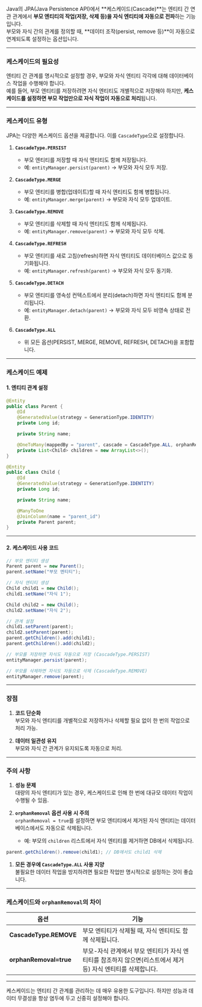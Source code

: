 Java의 JPA(Java Persistence API)에서 **케스케이드(Cascade)**는 엔티티 간 연관 관계에서 **부모 엔티티의 작업(저장, 삭제 등)을 자식 엔티티에 자동으로 전파**하는 기능입니다.  
부모와 자식 간의 관계를 정의할 때, **데이터 조작(persist, remove 등)**이 자동으로 연계되도록 설정하는 옵션입니다.

---

### **케스케이드의 필요성**

엔티티 간 관계를 명시적으로 설정할 경우, 부모와 자식 엔티티 각각에 대해 데이터베이스 작업을 수행해야 합니다.  
예를 들어, 부모 엔티티를 저장하려면 자식 엔티티도 개별적으로 저장해야 하지만, **케스케이드를 설정하면 부모 작업만으로 자식 작업이 자동으로 처리**됩니다.

---

### **케스케이드 유형**

JPA는 다양한 케스케이드 옵션을 제공합니다. 이를 `CascadeType`으로 설정합니다.

1. **`CascadeType.PERSIST`**
    
    - 부모 엔티티를 저장할 때 자식 엔티티도 함께 저장됩니다.
    - 예: `entityManager.persist(parent)` → 부모와 자식 모두 저장.
2. **`CascadeType.MERGE`**
    
    - 부모 엔티티를 병합(업데이트)할 때 자식 엔티티도 함께 병합됩니다.
    - 예: `entityManager.merge(parent)` → 부모와 자식 모두 업데이트.
3. **`CascadeType.REMOVE`**
    
    - 부모 엔티티를 삭제할 때 자식 엔티티도 함께 삭제됩니다.
    - 예: `entityManager.remove(parent)` → 부모와 자식 모두 삭제.
4. **`CascadeType.REFRESH`**
    
    - 부모 엔티티를 새로 고침(refresh)하면 자식 엔티티도 데이터베이스 값으로 동기화됩니다.
    - 예: `entityManager.refresh(parent)` → 부모와 자식 모두 동기화.
5. **`CascadeType.DETACH`**
    
    - 부모 엔티티를 영속성 컨텍스트에서 분리(detach)하면 자식 엔티티도 함께 분리됩니다.
    - 예: `entityManager.detach(parent)` → 부모와 자식 모두 비영속 상태로 전환.
6. **`CascadeType.ALL`**
    
    - 위 모든 옵션(PERSIST, MERGE, REMOVE, REFRESH, DETACH)을 포함합니다.

---

### **케스케이드 예제**

#### **1. 엔티티 관계 설정**
```java
@Entity
public class Parent {
    @Id
    @GeneratedValue(strategy = GenerationType.IDENTITY)
    private Long id;

    private String name;

    @OneToMany(mappedBy = "parent", cascade = CascadeType.ALL, orphanRemoval = true)
    private List<Child> children = new ArrayList<>();
}

@Entity
public class Child {
    @Id
    @GeneratedValue(strategy = GenerationType.IDENTITY)
    private Long id;

    private String name;

    @ManyToOne
    @JoinColumn(name = "parent_id")
    private Parent parent;
}

```

---

#### **2. 케스케이드 사용 코드**
```java
// 부모 엔티티 생성
Parent parent = new Parent();
parent.setName("부모 엔티티");

// 자식 엔티티 생성
Child child1 = new Child();
child1.setName("자식 1");

Child child2 = new Child();
child2.setName("자식 2");

// 관계 설정
child1.setParent(parent);
child2.setParent(parent);
parent.getChildren().add(child1);
parent.getChildren().add(child2);

// 부모를 저장하면 자식도 자동으로 저장 (CascadeType.PERSIST)
entityManager.persist(parent);

// 부모를 삭제하면 자식도 자동으로 삭제 (CascadeType.REMOVE)
entityManager.remove(parent);
```

---
### **장점**

1. **코드 단순화**  
    부모와 자식 엔티티를 개별적으로 저장하거나 삭제할 필요 없이 한 번의 작업으로 처리 가능.
    
2. **데이터 일관성 유지**  
    부모와 자식 간 관계가 유지되도록 자동으로 처리.
    

---

### **주의 사항**

1. **성능 문제**  
    대량의 자식 엔티티가 있는 경우, 케스케이드로 인해 한 번에 대규모 데이터 작업이 수행될 수 있음.
    
2. **`orphanRemoval` 옵션 사용 시 주의**  
    `orphanRemoval = true`를 설정하면 부모 엔티티에서 제거된 자식 엔티티는 데이터베이스에서도 자동으로 삭제됩니다.
    
    - 예: 부모의 `children` 리스트에서 자식 엔티티를 제거하면 DB에서 삭제됩니다.
    
```java
parent.getChildren().remove(child1); // DB에서도 child1 삭제
```

1. **모든 경우에 `CascadeType.ALL` 사용 지양**  
    불필요한 데이터 작업을 방지하려면 필요한 작업만 명시적으로 설정하는 것이 좋습니다.
    

---

### **케스케이드와 `orphanRemoval`의 차이**

|**옵션**|**기능**|
|---|---|
|**CascadeType.REMOVE**|부모 엔티티가 삭제될 때, 자식 엔티티도 함께 삭제됩니다.|
|**orphanRemoval=true**|부모-자식 관계에서 부모 엔티티가 자식 엔티티를 참조하지 않으면(리스트에서 제거 등) 자식 엔티티를 삭제합니다.|

---

케스케이드는 엔티티 간 관계를 관리하는 데 매우 유용한 도구입니다. 하지만 성능과 데이터 무결성을 항상 염두에 두고 신중히 설정해야 합니다.